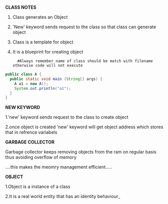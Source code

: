 **CLASS NOTES**


1. Class generates an Object

2. 'New' keyword sends request to the class so that class can generate object

3. Class is a template for object

4. It is a blueprint for creating object

         #Always remember name of class should be match with filename otherwise code will not execute

```java
public class A {
  public static void main (String[] args) {
    A a1 = new A();
    System.out.println("a1");
  }
}
```
**NEW KEYWORD**
   
1.'new' keyword sends request to the class to create object

2.once object is created 'new' keyword will get object address which stores that in refrence variabels



   **GARBAGE COLLECTOR**
   
   Garbage collector keeps removing objects from the ram on regular basis thus avoiding overflow of memory
   
   ....this makes the meomry management efficient.....
   
   **OBJECT**
   
   1.Object is a instance of a class
   
   2.It is a real world entity that has an identity behaviour_
   
